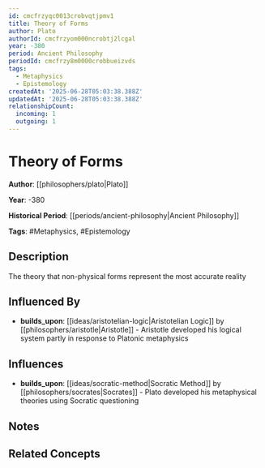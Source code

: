 ```yaml
---
id: cmcfrzyqc0013crobvqtjpmv1
title: Theory of Forms
author: Plato
authorId: cmcfrzyom000ncrobtj2lcgal
year: -380
period: Ancient Philosophy
periodId: cmcfrzy8m0000crobbueizvds
tags:
  - Metaphysics
  - Epistemology
createdAt: '2025-06-28T05:03:38.388Z'
updatedAt: '2025-06-28T05:03:38.388Z'
relationshipCount:
  incoming: 1
  outgoing: 1
---
```

# Theory of Forms

**Author**: [[philosophers/plato|Plato]]

**Year**: -380

**Historical Period**: [[periods/ancient-philosophy|Ancient Philosophy]]

**Tags**: #Metaphysics, #Epistemology

## Description

The theory that non-physical forms represent the most accurate reality

## Influenced By

- **builds_upon**: [[ideas/aristotelian-logic|Aristotelian Logic]] by [[philosophers/aristotle|Aristotle]] - Aristotle developed his logical system partly in response to Platonic metaphysics

## Influences

- **builds_upon**: [[ideas/socratic-method|Socratic Method]] by [[philosophers/socrates|Socrates]] - Plato developed his metaphysical theories using Socratic questioning

## Notes

<!-- Add your research notes, quotes, and analysis here -->

## Related Concepts

<!-- Link to related philosophical concepts -->

